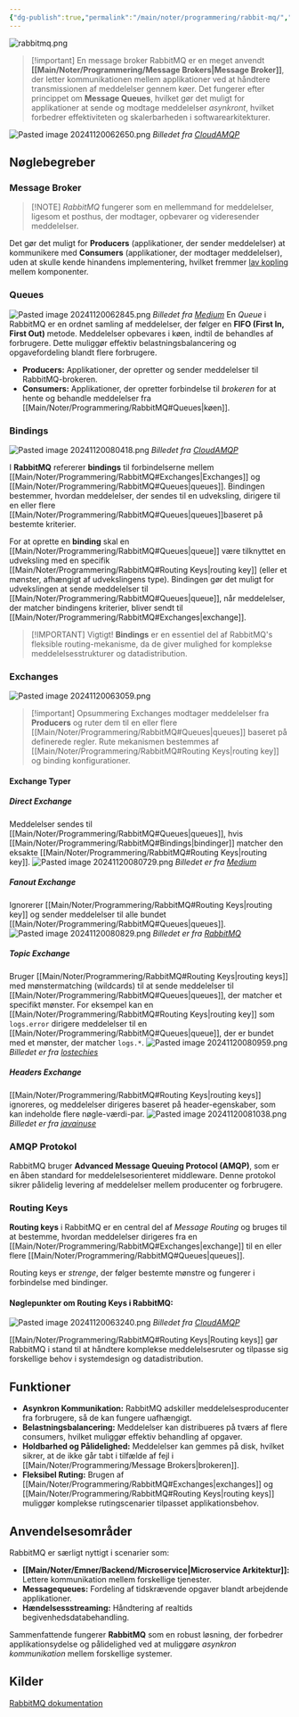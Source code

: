 ```yaml
---
{"dg-publish":true,"permalink":"/main/noter/programmering/rabbit-mq/","created":"2024-10-11T10:48:12.506+02:00"}
---
```


![rabbitmq.png](/img/user/98_Images/rabbitmq.png)

> [!important] En message broker
> RabbitMQ er en meget anvendt **[[Main/Noter/Programmering/Message Brokers\|Message Broker]]**, der letter kommunikationen mellem applikationer ved at håndtere transmissionen af meddelelser gennem køer. Det fungerer efter princippet om **Message Queues**, hvilket gør det muligt for applikationer at sende og modtage meddelelser *asynkront*, hvilket forbedrer effektiviteten og skalerbarheden i softwarearkitekturer.

![Pasted image 20241120062650.png](/img/user/98_Images/Pasted%20image%2020241120062650.png)
*Billedet fra [CloudAMQP](https://www.cloudamqp.com/blog/part1-rabbitmq-for-beginners-what-is-rabbitmq.html)*
## Nøglebegreber

### Message Broker 
>[!NOTE] *RabbitMQ* fungerer som en mellemmand for meddelelser, ligesom et posthus, der modtager, opbevarer og videresender meddelelser. 

Det gør det muligt for **Producers** (applikationer, der sender meddelelser) at kommunikere med **Consumers** (applikationer, der modtager meddelelser), uden at skulle kende hinandens implementering, hvilket fremmer [lav kopling](https://en.wikipedia.org/wiki/Coupling_(computer_programming)) mellem komponenter. 

### Queues
![Pasted image 20241120062845.png](/img/user/98_Images/Pasted%20image%2020241120062845.png)
*Billedet fra [Medium](https://binodmahto.medium.com/different-exchange-types-in-rabbitmq-cfd1c263e3c2)*
En *Queue* i RabbitMQ er en ordnet samling af meddelelser, der følger en **FIFO (First In, First Out)** metode. Meddelelser opbevares i køen, indtil de behandles af forbrugere. Dette muliggør effektiv belastningsbalancering og opgavefordeling blandt flere forbrugere. 

- **Producers:** Applikationer, der opretter og sender meddelelser til RabbitMQ-brokeren.
- **Consumers:** Applikationer, der opretter forbindelse til *brokeren* for at hente og behandle meddelelser fra [[Main/Noter/Programmering/RabbitMQ#Queues\|køen]].
### Bindings
![Pasted image 20241120080418.png](/img/user/98_Images/Pasted%20image%2020241120080418.png)
*Billedet fra [CloudAMQP](https://www.cloudamqp.com/blog/part1-rabbitmq-for-beginners-what-is-rabbitmq.html)*

I **RabbitMQ** refererer **bindings** til forbindelserne mellem [[Main/Noter/Programmering/RabbitMQ#Exchanges\|Exchanges]] og [[Main/Noter/Programmering/RabbitMQ#Queues\|queues]]. Bindingen bestemmer, hvordan meddelelser, der sendes til en udveksling, dirigere til en eller flere [[Main/Noter/Programmering/RabbitMQ#Queues\|queues]]baseret på bestemte kriterier.

For at oprette en **binding** skal en [[Main/Noter/Programmering/RabbitMQ#Queues\|queue]] være tilknyttet en udveksling med en specifik [[Main/Noter/Programmering/RabbitMQ#Routing Keys\|routing key]] (eller et mønster, afhængigt af udvekslingens type). Bindingen gør det muligt for udvekslingen at sende meddelelser til [[Main/Noter/Programmering/RabbitMQ#Queues\|queue]], når meddelelser, der matcher bindingens kriterier, bliver sendt til [[Main/Noter/Programmering/RabbitMQ#Exchanges\|exchange]].

> [!IMPORTANT] Vigtigt!
> **Bindings** er en essentiel del af RabbitMQ's fleksible routing-mekanisme, da de giver mulighed for komplekse meddelelsesstrukturer og datadistribution.
### Exchanges 
![Pasted image 20241120063059.png](/img/user/98_Images/Pasted%20image%2020241120063059.png)

> [!important] Opsummering
> Exchanges modtager meddelelser fra **Producers** og ruter dem til en eller flere [[Main/Noter/Programmering/RabbitMQ#Queues\|queues]] baseret på definerede regler. Rute mekanismen bestemmes af [[Main/Noter/Programmering/RabbitMQ#Routing Keys\|routing key]] og binding konfigurationer. 

#### Exchange Typer
##### Direct Exchange 
Meddelelser sendes til [[Main/Noter/Programmering/RabbitMQ#Queues\|queues]], hvis [[Main/Noter/Programmering/RabbitMQ#Bindings\|bindinger]] matcher den eksakte [[Main/Noter/Programmering/RabbitMQ#Routing Keys\|routing key]].
![Pasted image 20241120080729.png](/img/user/98_Images/Pasted%20image%2020241120080729.png)
*Billedet er fra [Medium](https://medium.com/@erdogancayir/direct-exchange-rabbitmq-d35860757d2d)*
##### Fanout Exchange
Ignorerer [[Main/Noter/Programmering/RabbitMQ#Routing Keys\|routing key]] og sender meddelelser til alle bundet [[Main/Noter/Programmering/RabbitMQ#Queues\|queues]].
![Pasted image 20241120080829.png](/img/user/98_Images/Pasted%20image%2020241120080829.png)
*Billedet er fra [RabbitMQ](https://www.rabbitmq.com/tutorials/amqp-concepts)*
##### Topic Exchange
Bruger [[Main/Noter/Programmering/RabbitMQ#Routing Keys\|routing keys]] med mønstermatching (wildcards) til at sende meddelelser til [[Main/Noter/Programmering/RabbitMQ#Queues\|queues]], der matcher et specifikt mønster. For eksempel kan en [[Main/Noter/Programmering/RabbitMQ#Routing Keys\|routing key]] som `logs.error` dirigere meddelelser til en [[Main/Noter/Programmering/RabbitMQ#Queues\|queue]], der er bundet med et mønster, der matcher `logs.*`.
![Pasted image 20241120080959.png](/img/user/98_Images/Pasted%20image%2020241120080959.png)
*Billedet er fra [lostechies](https://lostechies.com/derekgreer/2012/03/28/rabbitmq-for-windows-exchange-types/)*
##### Headers Exchange
[[Main/Noter/Programmering/RabbitMQ#Routing Keys\|routing keys]] ignoreres, og meddelelser dirigeres baseret på header-egenskaber, som kan indeholde flere nøgle-værdi-par.
![Pasted image 20241120081038.png](/img/user/98_Images/Pasted%20image%2020241120081038.png)
*Billedet er fra [javainuse](https://www.javainuse.com/messaging/rabbitmq/exchange)*
### AMQP Protokol  
RabbitMQ bruger **Advanced Message Queuing Protocol (AMQP)**, som er en åben standard for meddelelsesorienteret middleware. Denne protokol sikrer pålidelig levering af meddelelser mellem producenter og forbrugere.
### Routing Keys
**Routing keys** i RabbitMQ er en central del af *Message Routing* og bruges til at bestemme, hvordan meddelelser dirigeres fra en [[Main/Noter/Programmering/RabbitMQ#Exchanges\|exchange]] til en eller flere [[Main/Noter/Programmering/RabbitMQ#Queues\|queues]]. 

Routing keys er *strenge*, der følger bestemte mønstre og fungerer i forbindelse med bindinger.
#### Nøglepunkter om Routing Keys i RabbitMQ:
![Pasted image 20241120063240.png](/img/user/98_Images/Pasted%20image%2020241120063240.png)
*Billedet fra [CloudAMQP](https://www.cloudamqp.com/blog/part1-rabbitmq-for-beginners-what-is-rabbitmq.html)*

[[Main/Noter/Programmering/RabbitMQ#Routing Keys\|Routing keys]] gør RabbitMQ i stand til at håndtere komplekse meddelelsesruter og tilpasse sig forskellige behov i systemdesign og datadistribution.
## Funktioner

- **Asynkron Kommunikation:** RabbitMQ adskiller meddelelsesproducenter fra forbrugere, så de kan fungere uafhængigt.
- **Belastningsbalancering:** Meddelelser kan distribueres på tværs af flere consumers, hvilket muliggør effektiv behandling af opgaver.
- **Holdbarhed og Pålidelighed:** Meddelelser kan gemmes på disk, hvilket sikrer, at de ikke går tabt i tilfælde af fejl i [[Main/Noter/Programmering/Message Brokers\|brokeren]].
- **Fleksibel Ruting:** Brugen af [[Main/Noter/Programmering/RabbitMQ#Exchanges\|exchanges]] og [[Main/Noter/Programmering/RabbitMQ#Routing Keys\|routing keys]] muliggør komplekse rutingscenarier tilpasset applikationsbehov.

## Anvendelsesområder

RabbitMQ er særligt nyttigt i scenarier som:

- **[[Main/Noter/Emner/Backend/Microservice\|Microservice Arkitektur]]:** Lettere kommunikation mellem forskellige tjenester.
- **Messagequeues:** Fordeling af tidskrævende opgaver blandt arbejdende applikationer.
- **Hændelsessstreaming:** Håndtering af realtids begivenhedsdatabehandling.

Sammenfattende fungerer **RabbitMQ** som en robust løsning, der forbedrer applikationsydelse og pålidelighed ved at muliggøre *asynkron kommunikation* mellem forskellige systemer.

## Kilder
[RabbitMQ dokumentation](https://www.rabbitmq.com/)